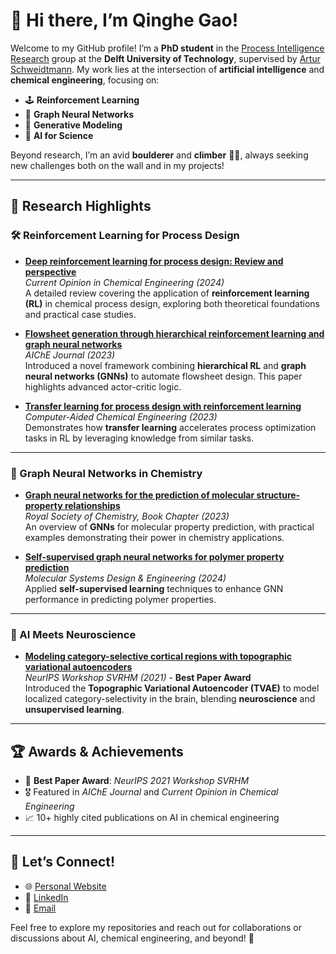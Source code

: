 
# 👋 Hi there, I’m Qinghe Gao!

Welcome to my GitHub profile! I’m a **PhD student** in the [Process Intelligence Research](https://www.pi-research.org/) group at the **Delft University of Technology**, supervised by [Artur Schweidtmann](https://www.linkedin.com/in/schweidtmann/). My work lies at the intersection of **artificial intelligence** and **chemical engineering**, focusing on:

- 🕹 **Reinforcement Learning**
- 🔗 **Graph Neural Networks**
- 🧬 **Generative Modeling**
- 🧪 **AI for Science**

Beyond research, I’m an avid **boulderer** and **climber** 🧗‍♂️, always seeking new challenges both on the wall and in my projects!

---

## 🔬 Research Highlights

### 🛠 Reinforcement Learning for Process Design
- **[Deep reinforcement learning for process design: Review and perspective](https://www.sciencedirect.com/science/article/pii/S2211339824000133)**  
  *Current Opinion in Chemical Engineering (2024)*  
  A detailed review covering the application of **reinforcement learning (RL)** in chemical process design, exploring both theoretical foundations and practical case studies.

- **[Flowsheet generation through hierarchical reinforcement learning and graph neural networks](https://aiche.onlinelibrary.wiley.com/doi/full/10.1002/aic.17938)**  
  *AIChE Journal (2023)*  
  Introduced a novel framework combining **hierarchical RL** and **graph neural networks (GNNs)** to automate flowsheet design. This paper highlights advanced actor-critic logic.

- **[Transfer learning for process design with reinforcement learning](https://www.sciencedirect.com/science/article/pii/B978044315274050319X)**  
  *Computer-Aided Chemical Engineering (2023)*  
  Demonstrates how **transfer learning** accelerates process optimization tasks in RL by leveraging knowledge from similar tasks.

---

### 🔗 Graph Neural Networks in Chemistry
- **[Graph neural networks for the prediction of molecular structure-property relationships](https://arxiv.org/abs/2208.04852)**  
  *Royal Society of Chemistry, Book Chapter (2023)*  
  An overview of **GNNs** for molecular property prediction, with practical examples demonstrating their power in chemistry applications.

- **[Self-supervised graph neural networks for polymer property prediction](https://pubs.rsc.org/en/content/articlehtml/2024/me/d4me00088a)**  
  *Molecular Systems Design & Engineering (2024)*  
  Applied **self-supervised learning** techniques to enhance GNN performance in predicting polymer properties.

---

### 🌟 AI Meets Neuroscience
- **[Modeling category-selective cortical regions with topographic variational autoencoders](https://arxiv.org/abs/2110.13911)**  
  *NeurIPS Workshop SVRHM (2021)* - **Best Paper Award**  
  Introduced the **Topographic Variational Autoencoder (TVAE)** to model localized category-selectivity in the brain, blending **neuroscience** and **unsupervised learning**.

---

## 🏆 Awards & Achievements
- 🥇 **Best Paper Award**: *NeurIPS 2021 Workshop SVRHM*  
- 🎖 Featured in *AIChE Journal* and *Current Opinion in Chemical Engineering*  
- 📈 10+ highly cited publications on AI in chemical engineering  

---

## 🤝 Let’s Connect!

- 🌐 [Personal Website](https://www.pi-research.org/)
- 💼 [LinkedIn](www.linkedin.com/in/qinghe-gao-69a83817a)
- 📧 [Email](mailto:gaoqinghe97@gmail.com)

Feel free to explore my repositories and reach out for collaborations or discussions about AI, chemical engineering, and beyond! 🚀
